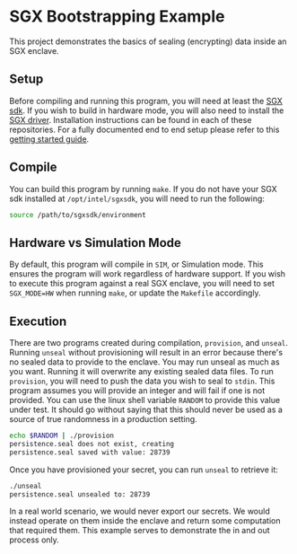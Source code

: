 # SGX Bootstrapping Example

This project demonstrates the basics of sealing (encrypting) data inside an SGX enclave.

## Setup

Before compiling and running this program, you will need at least the [SGX sdk](https://github.com/intel/linux-sgx). If you wish to build in hardware mode, you will also need to install the [SGX driver](https://github.com/intel/linux-sgx-driver). Installation instructions can be found in each of these repositories. For a fully documented end to end setup please refer to this [getting started guide](https://aaronbedra.com/post/sgx_getting_started/).

## Compile

You can build this program by running `make`. If you do not have your SGX sdk installed at `/opt/intel/sgxsdk`, you will need to run the following:

```sh
source /path/to/sgxsdk/environment
```

## Hardware vs Simulation Mode

By default, this program will compile in `SIM`, or Simulation mode. This ensures the program will work regardless of hardware support. If you wish to execute this program against a real SGX enclave, you will need to set `SGX_MODE=HW` when running `make`, or update the `Makefile` accordingly.

## Execution

There are two programs created during compilation, `provision`, and `unseal`. Running `unseal` without provisioning will result in an error because there's no sealed data to provide to the enclave. You may run unseal as much as you want. Running it will overwrite any existing sealed data files. To run `provision`, you will need to push the data you wish to seal to `stdin`. This program assumes you will provide an integer and will fail if one is not provided. You can use the linux shell variable `RANDOM` to provide this value under test. It should go without saying that this should never be used as a source of true randomness in a production setting.

```sh
echo $RANDOM | ./provision
persistence.seal does not exist, creating
persistence.seal saved with value: 28739
```

Once you have provisioned your secret, you can run `unseal` to retrieve it:

```sh
./unseal
persistence.seal unsealed to: 28739
```

In a real world scenario, we would never export our secrets. We would instead operate on them inside the enclave and return some computation that required them. This example serves to demonstrate the in and out process only.
